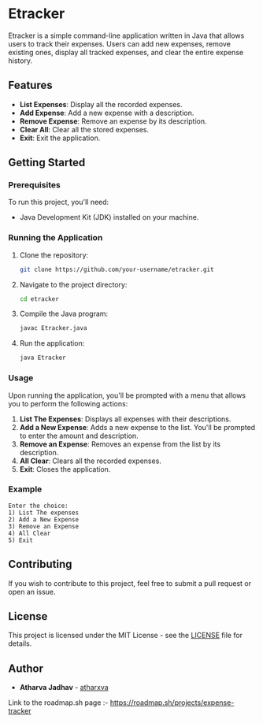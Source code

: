 

# Etracker

Etracker is a simple command-line application written in Java that allows users to track their expenses. Users can add new expenses, remove existing ones, display all tracked expenses, and clear the entire expense history.

## Features

- **List Expenses**: Display all the recorded expenses.
- **Add Expense**: Add a new expense with a description.
- **Remove Expense**: Remove an expense by its description.
- **Clear All**: Clear all the stored expenses.
- **Exit**: Exit the application.

## Getting Started

### Prerequisites

To run this project, you'll need:

- Java Development Kit (JDK) installed on your machine.

### Running the Application

1. Clone the repository:
   ```bash
   git clone https://github.com/your-username/etracker.git
   ```
2. Navigate to the project directory:
   ```bash
   cd etracker
   ```
3. Compile the Java program:
   ```bash
   javac Etracker.java
   ```
4. Run the application:
   ```bash
   java Etracker
   ```

### Usage

Upon running the application, you'll be prompted with a menu that allows you to perform the following actions:

1. **List The Expenses**: Displays all expenses with their descriptions.
2. **Add a New Expense**: Adds a new expense to the list. You'll be prompted to enter the amount and description.
3. **Remove an Expense**: Removes an expense from the list by its description.
4. **All Clear**: Clears all the recorded expenses.
5. **Exit**: Closes the application.

### Example

```plaintext
Enter the choice:
1) List The expenses
2) Add a New Expense
3) Remove an Expense
4) All Clear
5) Exit
```

## Contributing

If you wish to contribute to this project, feel free to submit a pull request or open an issue.

## License

This project is licensed under the MIT License - see the [LICENSE](LICENSE) file for details.

## Author

- **Atharva Jadhav** - [atharxva](https://github.com/atharxva)



Link to the roadmap.sh page :- https://roadmap.sh/projects/expense-tracker
